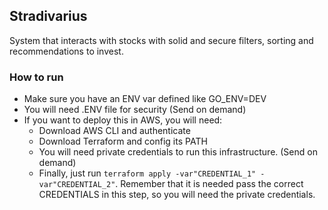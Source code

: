 ## Stradivarius
System that interacts with stocks with solid and secure filters, sorting and recommendations to invest.

 ### How to run
 * Make sure you have an ENV var defined like GO_ENV=DEV
 * You will need .ENV file for security (Send on demand)
 * If you want to deploy this in AWS, you will need:
   * Download AWS CLI and authenticate
   * Download Terraform and config its PATH
   * You will need private credentials to run this infrastructure. (Send on demand)
   * Finally, just run ```terraform apply -var"CREDENTIAL_1" -var"CREDENTIAL_2"```. Remember that it is needed pass the correct CREDENTIALS in this step, so you will need the private credentials.
